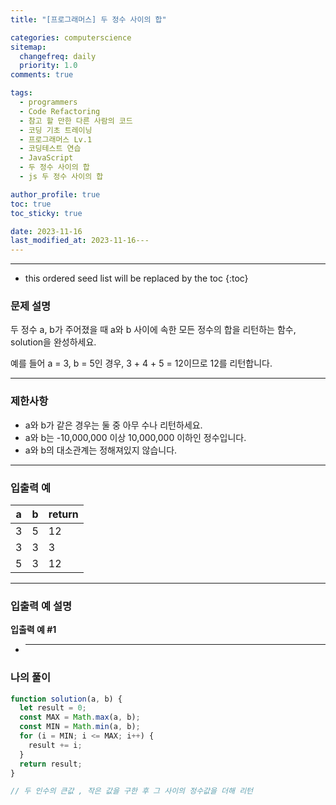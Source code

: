 ```yaml
---
title: "[프로그래머스] 두 정수 사이의 합"

categories: computerscience
sitemap:
  changefreq: daily
  priority: 1.0
comments: true

tags:
  - programmers
  - Code Refactoring
  - 참고 할 만한 다른 사람의 코드
  - 코딩 기초 트레이닝
  - 프로그래머스 Lv.1
  - 코딩테스트 연습
  - JavaScript
  - 두 정수 사이의 합
  - js 두 정수 사이의 합

author_profile: true
toc: true
toc_sticky: true

date: 2023-11-16
last_modified_at: 2023-11-16---
---
```


---

<!-- prettier-ignore -->
* this ordered seed list will be replaced by the toc 
{:toc}

### 문제 설명

두 정수 a, b가 주어졌을 때 a와 b 사이에 속한 모든 정수의 합을 리턴하는 함수, solution을 완성하세요.

예를 들어 a = 3, b = 5인 경우, 3 + 4 + 5 = 12이므로 12를 리턴합니다.

---

### 제한사항

- a와 b가 같은 경우는 둘 중 아무 수나 리턴하세요.
- a와 b는 -10,000,000 이상 10,000,000 이하인 정수입니다.
- a와 b의 대소관계는 정해져있지 않습니다.

---

### 입출력 예

| a   | b   | return |
| --- | --- | ------ |
| 3   | 5   | 12     |
| 3   | 3   | 3      |
| 5   | 3   | 12     |

---

### 입출력 예 설명

**입출력 예 #1**

- ***

### 나의 풀이

```jsx
function solution(a, b) {
  let result = 0;
  const MAX = Math.max(a, b);
  const MIN = Math.min(a, b);
  for (i = MIN; i <= MAX; i++) {
    result += i;
  }
  return result;
}

// 두 인수의 큰값 , 작은 값을 구한 후 그 사이의 정수값을 더해 리턴
```
